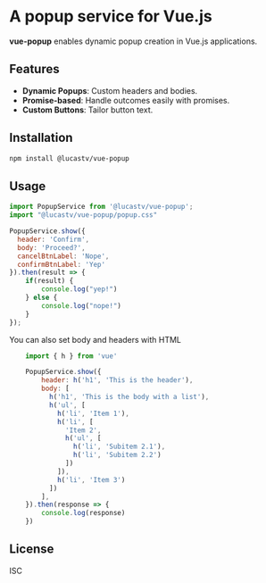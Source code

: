 # A popup service for Vue.js

**vue-popup** enables dynamic popup creation in Vue.js applications.

## Features

- **Dynamic Popups**: Custom headers and bodies.
- **Promise-based**: Handle outcomes easily with promises.
- **Custom Buttons**: Tailor button text.

## Installation

```bash
npm install @lucastv/vue-popup
```

## Usage
```javascript
import PopupService from '@lucastv/vue-popup';
import "@lucastv/vue-popup/popup.css"

PopupService.show({
  header: 'Confirm',
  body: 'Proceed?',
  cancelBtnLabel: 'Nope',
  confirmBtnLabel: 'Yep'
}).then(result => {
    if(result) {
        console.log("yep!")
    } else {
        console.log("nope!")
    }
});
```
You can also set body and headers with HTML

```javascript
    import { h } from 'vue'

    PopupService.show({
        header: h('h1', 'This is the header'),
        body: [
          h('h1', 'This is the body with a list'),
          h('ul', [
            h('li', 'Item 1'),
            h('li', [
              'Item 2',
              h('ul', [
                h('li', 'Subitem 2.1'),
                h('li', 'Subitem 2.2')
              ])
            ]),
            h('li', 'Item 3')
          ])
        ],
    }).then(response => {
        console.log(response)
    })
```

## License
ISC